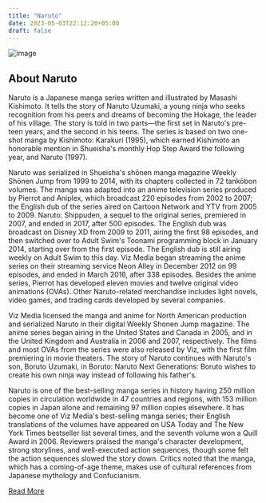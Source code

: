 ```yaml
---
title: "Naruto"
date: 2023-05-03T22:12:20+05:00
draft: false
---
```


![image](/images/naruto.jpg)

## About Naruto

Naruto is a Japanese manga series written and illustrated by Masashi Kishimoto. It tells the story of Naruto Uzumaki, a young ninja who seeks recognition from his peers and dreams of becoming the Hokage, the leader of his village. The story is told in two parts—the first set in Naruto's pre-teen years, and the second in his teens. The series is based on two one-shot manga by Kishimoto: Karakuri (1995), which earned Kishimoto an honorable mention in Shueisha's monthly Hop Step Award the following year, and Naruto (1997).

Naruto was serialized in Shueisha's shōnen manga magazine Weekly Shōnen Jump from 1999 to 2014, with its chapters collected in 72 tankōbon volumes. The manga was adapted into an anime television series produced by Pierrot and Aniplex, which broadcast 220 episodes from 2002 to 2007; the English dub of the series aired on Cartoon Network and YTV from 2005 to 2009. Naruto: Shippuden, a sequel to the original series, premiered in 2007, and ended in 2017, after 500 episodes. The English dub was broadcast on Disney XD from 2009 to 2011, airing the first 98 episodes, and then switched over to Adult Swim's Toonami programming block in January 2014, starting over from the first episode. The English dub is still airing weekly on Adult Swim to this day. Viz Media began streaming the anime series on their streaming service Neon Alley in December 2012 on 99 episodes, and ended in March 2016, after 338 episodes. Besides the anime series, Pierrot has developed eleven movies and twelve original video animations (OVAs). Other Naruto-related merchandise includes light novels, video games, and trading cards developed by several companies.

Viz Media licensed the manga and anime for North American production and serialized Naruto in their digital Weekly Shonen Jump magazine. The anime series began airing in the United States and Canada in 2005, and in the United Kingdom and Australia in 2006 and 2007, respectively. The films and most OVAs from the series were also released by Viz, with the first film premiering in movie theaters. The story of Naruto continues with Naruto's son, Boruto Uzumaki, in Boruto: Naruto Next Generations: Boruto wishes to create his own ninja way instead of following his father's.

Naruto is one of the best-selling manga series in history having 250 million copies in circulation worldwide in 47 countries and regions, with 153 million copies in Japan alone and remaining 97 million copies elsewhere. It has become one of Viz Media's best-selling manga series; their English translations of the volumes have appeared on USA Today and The New York Times bestseller list several times, and the seventh volume won a Quill Award in 2006. Reviewers praised the manga's character development, strong storylines, and well-executed action sequences, though some felt the action sequences slowed the story down. Critics noted that the manga, which has a coming-of-age theme, makes use of cultural references from Japanese mythology and Confucianism.

[Read More](https://en.wikipedia.org/wiki/Naruto)